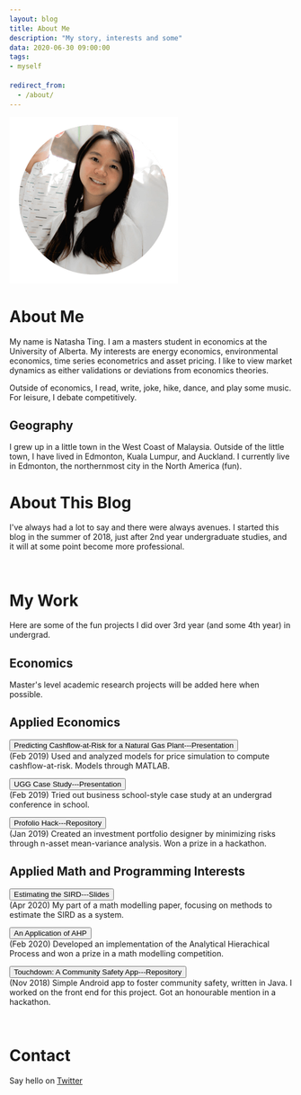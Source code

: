 ```yaml
---
layout: blog
title: About Me
description: "My story, interests and some"
data: 2020-06-30 09:00:00
tags: 
- myself

redirect_from:
  - /about/
---
```


![](/static/img/main/WebsitePicture3.png)

# About Me
My name is Natasha Ting. I am a masters student in economics at the University of Alberta. 
My interests are energy economics, environmental economics, time series econometrics and asset pricing.
I like to view market dynamics as either validations or deviations from economics theories. 

Outside of economics, I read, write, joke, hike, dance, and play some music. For leisure, I debate competitively. 

## Geography
I grew up in a little town in the West Coast of Malaysia. Outside of the little town, I have lived in Edmonton, 
Kuala Lumpur, and Auckland. I currently live in Edmonton, the northernmost city in the North America (fun). 

# About This Blog
I've always had a lot to say and there were always avenues. I started this blog in the summer of 2018, 
just after 2nd year undergraduate studies, and it will at some point become more professional.  

<br>

# My Work
Here are some of the fun projects I did over 3rd year (and some 4th year) in undergrad. 

## Economics
Master's level academic research projects will be added here when possible. 


## Applied Economics
<button name="profolio-hack" onclick="document.location='/static/file/Prediting-Cash-Flow.pdf'">Predicting Cashflow-at-Risk for a Natural Gas Plant---Presentation</button> <br>
(Feb 2019) Used and analyzed models for price simulation to compute cashflow-at-risk. Models through MATLAB.

<button name="ugg-case-study" onclick="document.location='/static/file/ugg-case-study.pdf'">UGG Case Study---Presentation</button> <br>
(Feb 2019) Tried out business school-style case study at an undergrad conference in school.

<button name="profolio-hack" onclick="document.location='https://github.com/profoliohack/ProfolioHackApp'">Profolio Hack---Repository</button> <br>
(Jan 2019) Created an investment portfolio designer by minimizing risks through n-asset mean-variance analysis.
Won a prize in a hackathon. 

## Applied Math and Programming Interests
<button name="sird-estimation-repo" onclick="document.location='https://github.com/NatashaTing/covid19-modelling/blob/master/write/Slides.pdf'">Estimating the SIRD---Slides</button> <br>
(Apr 2020) My part of a math modelling paper, focusing on methods to estimate the SIRD as a system. 

<button name="ahp-repo" onclick="document.location='">An Application of AHP</button><br>
(Feb 2020) Developed an implementation of the Analytical Hierachical Process and won a prize in a math modelling competition. 

<button name="button" onclick="document.location='https://github.com/NatashaTing/touchdown.git'">Touchdown: A Community Safety App---Repository</button> <br>
(Nov 2018) Simple Android app to foster community safety, written in Java. I worked on the front end for this project. 
Got an honourable mention in a hackathon. 
    
<br>

# Contact 
Say hello on [Twitter](https://twitter.com/NatashaTing)


